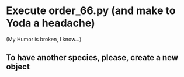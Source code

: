 # Execute order_66.py (and make to Yoda a headache)

(My Humor is broken, I know...)

## To have another species, please, create a new object